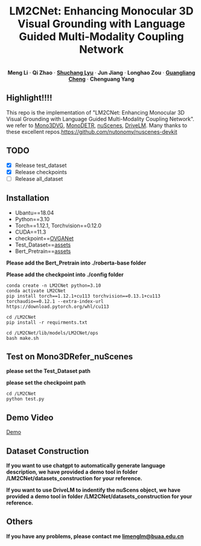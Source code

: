 
<p align="center">
  <h1 align="center">LM2CNet: Enhancing Monocular 3D Visual Grounding with Language Guided Multi-Modality Coupling Network</h1>
  <p align="center">


   <br />
    <strong>Meng Li</strong></a>
    ·
    <strong>Qi Zhao</strong></a>
    ·
    <a href="https://cv-shuchanglyu.github.io/EnHome.html"><strong>Shuchang Lyu</strong></a>
    ·
    <strong>Jun Jiang</strong></a>    
    ·
    <strong>Longhao Zou</strong></a>
    ·
    <a href="https://sites.google.com/view/guangliangcheng"><strong>Guangliang Cheng</strong></a>
    ·
    <strong>Chenguang Yang</strong></a>
    <br />
<p align="center">

    
  </p>





## Highlight!!!!
This repo is the implementation of "LM2CNet: Enhancing Monocular 3D Visual Grounding with Language Guided Multi-Modality Coupling Network". we refer to [Mono3DVG](https://github.com/ZhanYang-nwpu/Mono3DVG), [MonoDETR](https://github.com/ZrrSkywalker/MonoDETR), [nuScenes](https://github.com/nutonomy/nuscenes-devkit), [DriveLM](https://github.com/OpenDriveLab/DriveLM). Many thanks to these excellent repos.https://github.com/nutonomy/nuscenes-devkit

## TODO
- [x] Release test_dataset
- [x] Release checkpoints
- [ ] Release all_dataset

## Installation
* Ubantu==18.04
* Python==3.10 
* Torch==1.12.1, Torchvision==0.12.0
* CUDA==11.3
* checkpoint==[OVGANet](https://drive.google.com/file/d/1auMd9sOpYcAaIelJVKPOKvBYKic7yy4w/view?usp=drive_link)
* Test_Dataset==[assets](https://drive.google.com/file/d/1a-U9jg_xd2BDMQk8Fk8hJqYBOYS9iv01/view?usp=drive_link)
* Bert_Pretrain==[assets](https://drive.google.com/file/d/1ee-XVDnqTNj3tBqgc1S2WLFEMY2dv2iU/view?usp=drive_link)


**Please add the Bert_Pretrain into ./roberta-base folder**


**Please add the checkpoint into ./config folder**
```
conda create -n LM2CNet python=3.10
conda activate LM2CNet
pip install torch==1.12.1+cu113 torchvision==0.13.1+cu113 torchaudio==0.12.1 --extra-index-url https://download.pytorch.org/whl/cu113
```

```
cd /LM2CNet
pip install -r requirments.txt
```

```
cd /LM2CNet/lib/models/LM2CNet/ops
bash make.sh
```
## Test on Mono3DRefer_nuScenes
**please set the Test_Dataset path**


**please set the checkpoint path**
```
cd /LM2CNet
python test.py
```
## Demo Video

[Demo](https://github.com/user-attachments/assets/ec805fb5-751c-46b3-b009-bc97c05e0c50)

## Dataset Construction
**If you want to use chatgpt to automatically generate language description, we have provided a demo tool in folder /LM2CNet/datasets_construction for your reference.**


**If you want to use DriveLM to indentify the nuScens object, we have provided a demo tool in folder /LM2CNet/datasets_construction for your reference.**

## Others
**If you have any problems, please contact me limenglm@buaa.edu.cn**
